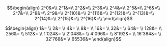 
$$\begin{align}
2^0&=\\
2^1&=\\
2^2&=\\
2^3&=\\
2^4&=\\
2^5&=\\
2^6&=\\
2^7&=\\
2^8&=\\
2^9&=\\
2^{10}&=\\
2^{11}&=\\
2^{12}&=\\
2^{13}&=\\
2^{14}&=\\
2^{15}&=\\
2^{16}&=\\
\end{align}$$

$$\begin{align}
1&= \\
2&= \\
4&= \\
8&= \\
16&= \\
32&= \\
64&= \\
128&= \\
256&= \\
512&= \\
1'024&= \\
2'048&= \\
4'096&= \\
8'192&= \\
16'384&= \\
32'768&= \\
65536&=
\end{align}$$